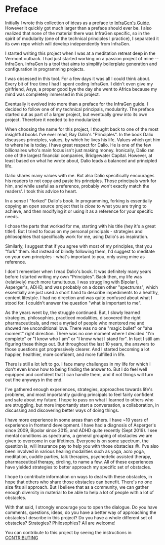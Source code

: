 # Preface 

Initially I wrote this collection of ideas as a preface to [InfraGen's Guide](http://github.com/hoverinc/infragen/guide). However it quickly got much larger than a preface should ever be. I also realized that none of the material there was InfraGen specific, so in the spirit of modularity (one of the technical principles I practice), I separated it its own repo which will develop independently from InfraGen.

I started writing this project when I was at a meditation retreat deep in the Vermont outback. I had just started working on a passion project of mine -- InfraGen. InfraGen is a tool that aims to simplify boilerplate generation and configuration in programming projects. 

I was obsessed in this tool. For a few days it was all I could think about. Every bit of free time I had I spent coding InfraGen. I didn't even give my girlfriend, Asya, a proper good bye the day she went to Africa because my mind was completely immersed in this project.

Eventually it evolved into more than a preface for the InfraGen guide. I decided to follow one of my technical principals, modularity. The preface started out as part of a larger project, but eventually grew into its own project. Therefore it needed to be modularized. 

When choosing the name for this project, I thought back to one of the most insightful books I've ever read, Ray Dalio's "Principles". In the book Dalio discusses principles, values, by which he lives his life. Values which got him to where he is today. I have great respect for Dalio. He is one of the few billionaires who's main focus isn't just making money. Ironically, Dalio ran one of the largest financial companies, Bridgewater Capital. However, at least based on what he wrote about, Dalio leads a balanced and principled life. 

Dalio shares many values with me. But also Dalio specifically encourages his readers to not copy and paste his principles. Those principals work for him, and while useful as a reference, probably won't exactly match the readers'. I took this advice to heart.

In a sense I "forked" Dalio's book. In programming, forking is essentially copying an open source project that is *close* to what you are trying to achieve, and then modifying it or using it as a reference for your specific needs.

I chose the parts that worked for me, starting with his title (hey it's a great title!). But I tried to focus on my personal principals - strategies and philosophies that specifically work for me, using Dalio's as inspiration. 

Similarly, I suggest that if you agree with most of my principles, that you "fork" them. But instead of blindly following them, I'd suggest to meditate on your own principles - what's important to you, only using mine as reference.

I don't remember when I read Dalio's book. It was definitely many years before I started writing my own "Principles". Back then, my life was (relatively) much more tumultuous. I was struggling with Bipolar I, Asperger's, ADHD, and was probably on a dozen other "spectrums", which essentially are just used a short hand to describe impediments to a healthy, content lifestyle. I had no direction and was quite confused about what I stood for. I couldn't answer the question "what is important to me". 

As the years went by, the struggle continued. But, I slowly learned strategies, philosophies, practiced modalities, discovered the right pharmaceuticals, and met a myriad of people who mentored me and showed me unconditional love. There was no one "magic bullet" or "aha moment" right direction. There was no one moment where I decided "I'm complete" or "I know who I am" or "I know what I stand for". In fact I still am figuring these things out. But throughout the last 10 years, the answers to those questions got progressively clearer. And I started becoming a lot happier, healthier, more confident, and more fulfilled in life.

There is still a lot left to go. I face many challenges in my life for which I don't even know how to being finding the answer to. But I do feel well equipped and confident that I can handle them, and if not things will turn out fine anyways in the end.

I've gathered enough experiences, strategies, approaches towards life's problems, and most importantly guiding principals to feel fairly confident and safe about my future. I hope to pass on what I learned to others who are struggling, but more importantly start a conversation, a collaboration, in discussing and discovering better ways of doing things.

I have more experience in some areas than others. I have ~10 years of experience in frontend development. I have had a diagnosis of Asperger's since 2009, Bipolar since 2015, and ADHD quite recently (Sept 2019). I see mental conditions as spectrums, a general grouping of obstacles we are given to overcome in our lifetimes. Everyone is on some spectrum, the question is, will insurance pay to help you with those obstacles 😛. I've also been involved in various healing modalities such as yoga, acro yoga, meditation, cuddle parties, talk therapies, psychedelic assisted therapy, pharmaceutical therapy, circling, to name a few. All of these experiences have yielded strategies to better approach my specific set of obstacles.

I hope to contribute information on ways to deal with these obstacles, in hope that others who share those obstacles can benefit. There's no one size fits all approach. But I believe that as a community, we can gather enough diversity in material to be able to help a lot of people with a lot of obstacles.

With that said, I strongly encourage you to open the dialogue. Do you have comments, questions, ideas, do you have a better way of approaching the obstacles I describe in this project? Do you have a whole different set of obstacles? Strategies? Philosophies? All are welcome!

You can contribute to this project by seeing the instructions in [CONTRIBUTING](CONTRIBUTING.md)